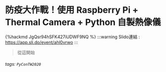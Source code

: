 # 防疫大作戰！使用 Raspberry Pi + Thermal Camera  + Python 自製熱像儀

{%hackmd JgQsr94hSFK427iUDWF9NQ %}
:::warning
Slido連結 : https://app.sli.do/event/ahl0vrwo
:::
> 從這開始
      
###### tags: `PyConTW2020`

